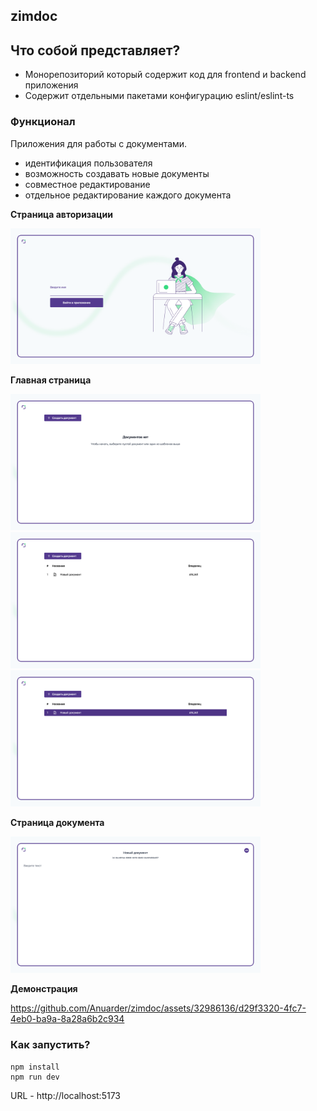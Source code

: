 ## zimdoc

## Что собой представляет?

- Монорепозиторий который содержит код для frontend и backend приложения
- Содержит отдельными пакетами конфигурацию eslint/eslint-ts

### Функционал

Приложения для работы с документами.

- идентификация пользователя
- возможность создавать новые документы
- совместное редактирование
- отдельное редактирование каждого документа

**Страница авторизации**

<img src="./docs/auth-page.png" width="400">

**Главная страница**

<img src="./docs/main-page.png" width="400">
<img src="./docs/main-page-docs.png" width="400">
<img src="./docs/main-page-docs-hover.png" width="400">

**Страница документа**

<img src="./docs/document-page.png" width="400">

**Демонстрация**

https://github.com/Anuarder/zimdoc/assets/32986136/d29f3320-4fc7-4eb0-ba9a-8a28a6b2c934



### Как запустить?

```
npm install
npm run dev
```

URL - http://localhost:5173
